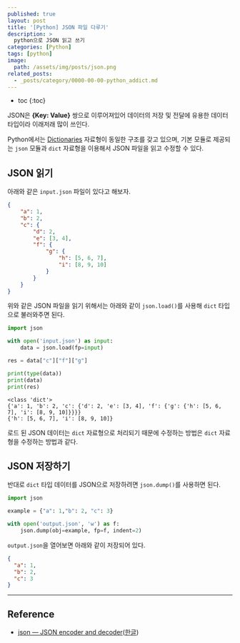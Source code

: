 ```yaml
---
published: true
layout: post
title: '[Python] JSON 파일 다루기'
description: >
  python으로 JSON 읽고 쓰기
categories: [Python]
tags: [python]
image:
  path: /assets/img/posts/json.png
related_posts:
  - _posts/category/0000-00-00-python_addict.md
---
```

* toc
{:toc}

JSON은 **{Key: Value}** 쌍으로 이루어져있어 데이터의 저장 및 전달에 유용한 데이터 타입이라 이래저래 많이 쓰인다.  

Python에서는 [Dictionaries](https://docs.python.org/3/tutorial/datastructures.html#dictionaries) 자료형이 동일한 구조를 갖고 있으며, 기본 모듈로 제공되는 `json` 모듈과 `dict` 자료형을 이용해서 JSON 파일을 읽고 수정할 수 있다.  

## JSON 읽기

아래와 같은 `input.json` 파일이 있다고 해보자.  

```json
{
    "a": 1,
    "b": 2,
    "c": {
        "d": 2,
        "e": [3, 4],
        "f": {
            "g": {
                "h": [5, 6, 7],
                "i": [8, 9, 10]
            }
        }
    }
}
```

위와 같은 JSON 파일을 읽기 위해서는 아래와 같이 `json.load()`를 사용해 `dict` 타입으로 불러와주면 된다.  

```python
import json

with open('input.json') as input:
    data = json.load(fp=input)

res = data["c"]["f"]["g"]

print(type(data))
print(data)
print(res)
```
```
<class 'dict'>
{'a': 1, 'b': 2, 'c': {'d': 2, 'e': [3, 4], 'f': {'g': {'h': [5, 6, 7], 'i': [8, 9, 10]}}}}
{'h': [5, 6, 7], 'i': [8, 9, 10]}
```

로드 된 JSON 데이터는 `dict` 자료형으로 처리되기 때문에 수정하는 방법은 `dict` 자료형을 수정하는 방법과 같다.  

## JSON 저장하기

반대로 `dict` 타입 데이터를 JSON으로 저장하려면 `json.dump()`를 사용하면 된다.  

```python
import json

example = {"a": 1,"b": 2, "c": 3}

with open('output.json', 'w') as f:
    json.dump(obj=example, fp=f, indent=2)
```

`output.json`을 열어보면 아래와 같이 저장되어 있다.  

```json
{
  "a": 1,
  "b": 2,
  "c": 3
}
```

---
## Reference
- [json — JSON encoder and decoder](https://docs.python.org/3/library/json.html)([한글](https://docs.python.org/ko/3/library/json.html))